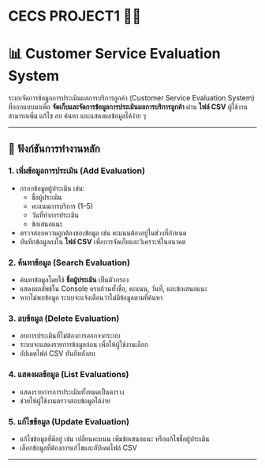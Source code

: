 # CECS PROJECT1 👩‍💻

# 📊 Customer Service Evaluation System

ระบบจัดการข้อมูลการประเมินผลการบริการลูกค้า (Customer Service Evaluation System)  ที่ออกแบบมาเพื่อ **จัดเก็บและจัดการข้อมูลการประเมินผลการบริการลูกค้า** ผ่าน **ไฟล์ CSV** ผู้ใช้งานสามารถเพิ่ม แก้ไข ลบ ค้นหา และแสดงผลข้อมูลได้ง่าย ๆ

---

## 🚀 ฟังก์ชันการทำงานหลัก

### 1. เพิ่มข้อมูลการประเมิน (Add Evaluation)
- กรอกข้อมูลผู้ประเมิน เช่น:
  - ชื่อผู้ประเมิน
  - คะแนนการบริการ (1–5)
  - วันที่ทำการประเมิน
  - ข้อเสนอแนะ
- ตรวจสอบความถูกต้องของข้อมูล เช่น คะแนนต้องอยู่ในช่วงที่กำหนด
- บันทึกข้อมูลลงใน **ไฟล์ CSV** เพื่อการจัดเก็บและวิเคราะห์ในอนาคต


### 2. ค้นหาข้อมูล (Search Evaluation)
- ค้นหาข้อมูลโดยใช้ **ชื่อผู้ประเมิน** เป็นตัวกรอง
- แสดงผลลัพธ์ใน Console ครบถ้วนทั้งชื่อ, คะแนน, วันที่, และข้อเสนอแนะ
- หากไม่พบข้อมูล ระบบจะแจ้งเตือนว่าไม่มีข้อมูลตามที่ค้นหา

### 3. ลบข้อมูล (Delete Evaluation)
- ลบการประเมินที่ไม่ต้องการออกจากระบบ
- ระบบจะแสดงรายการข้อมูลก่อน เพื่อให้ผู้ใช้งานเลือก
- อัปเดตไฟล์ CSV ทันทีหลังลบ

### 4. แสดงผลข้อมูล (List Evaluations)
- แสดงรายการการประเมินทั้งหมดเป็นตาราง
- ช่วยให้ผู้ใช้งานตรวจสอบข้อมูลได้ง่าย

### 5. แก้ไขข้อมูล (Update Evaluation)
- แก้ไขข้อมูลที่มีอยู่ เช่น เปลี่ยนคะแนน เพิ่มข้อเสนอแนะ หรือแก้ไขชื่อผู้ประเมิน
- เลือกข้อมูลที่ต้องการแก้ไขและอัปเดตไฟล์ CSV

---